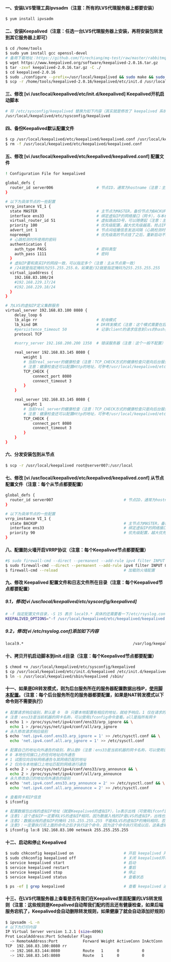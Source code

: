 #### 一、安装LVS管理工具Ipvsadm（注意：所有的LVS代理服务器上都要安装）
```bash
$ yum install ipvsadm
```

#### 二、安装Keepalived（注意：任选一台LVS代理服务器上安装，再将安装包转发到其它服务器上即可）
```bash
$ cd /home/tools
$ sudo yum install gcc openssl-devel
# 备用下载地址：https://github.com/firechiang/mq-test/raw/master/rabbitmq/data/keepalived-2.0.16.tar.gz
$ wget https://www.keepalived.org/software/keepalived-2.0.16.tar.gz
$ tar -zxvf keepalived-2.0.16.tar.gz -C ./
$ cd keepalived-2.0.16
$ sudo ./configure --prefix=/usr/local/keepalived && sudo make && sudo make install
$ scp -r /home/tools/keepalived-2.0.16/keepalived/etc/init.d /usr/local/keepalived/etc
```

#### 三、修改 [vi /usr/local/keepalived/etc/init.d/keepalived] Keepalived开机启动脚本
```bash
# 将 /etc/sysconfig/keepalived 替换为如下内容（其实就是修改了 keepalived 系统配置文件所在目录）
/usr/local/keepalived/etc/sysconfig/keepalived
```

#### 四、备份Keepalived默认配置文件
```bash
$ cp /usr/local/keepalived/etc/keepalived/keepalived.conf /usr/local/keepalived/etc/keepalived/keepalived1.conf
$ rm -f /usr/local/keepalived/etc/keepalived/keepalived.conf
```

#### 五、修改 [vi /usr/local/keepalived/etc/keepalived/keepalived.conf] 配置文件
```bash
! Configuration File for keepalived

global_defs {
  router_id server006                   # 节点ID，通常为hostname（注意：主从节点不能一样）
}

# 以下为具体节点的一些配置
vrrp_instance VI_1 {
  state MASTER                          # 主节点为MASTER，备份节点为BACKUP
  interface ens33                       # 绑定虚拟IP的网络接口（网卡），与本机IP地址所在的网络接口相同（Centos7默认：ens33）
  virtual_router_id 51                  # 虚拟路由ID号，可以随便起（注意：主从节点必须相同,取值0-255。但是同一内网中不应有相同virtual_router_id的集群）
  priority 100                          # 优先级配置，越大优先级越高，抢占IP成功率越高，主节点最好设置的比从节点大（0-254的值）
  advert_int 1                          # 节点间组播信息发送间隔（心跳检测时间，单位秒），默认1s（注意：主从节点需一致）
  nopreempt                             # 优先级高的节点挂了之后，重新启动不抢占虚拟IP（注意：这个参数只能用于state 为backup节点，所以在做HA的时候最好master 和backup的state都设置成backup）
  # 心跳检测时所使用的密码
  authentication {
    auth_type PASS                      # 密码类型
    auth_pass 1111                      # 密码
  }
  # 虚拟IP要和真实IP的网段一致，可以指定多个（注意：主从节点需一致）
  # /24就是指定掩码为255.255.255.0。如果是/32就是指定掩码为255.255.255.255
  virtual_ipaddress {
    192.168.83.100/24
    #192.168.229.17/24
    #192.168.229.18/24
  }
}

# 为LVS的虚拟IP定义集群服务
virtual_server 192.168.83.100 8080 {
    delay_loop 6
    lb_algo rr                          # 轮询模式
    lb_kind DR                          # DR转发模式（注意：这个模式需要在后端服务器上配置数据出栈IP（就是Keepalived的虚拟IP））
    #persistence_timeout 50             # 记录client的请求信息到lvs的hash表里，信息的过期时间（过期时间内请求分发到同一台机器），单位秒（注意：这个一般不配置）
    protocol TCP

    #sorry_server 192.168.200.200 1358  # 错误服务器（注意：这个一般不配置）

    real_server 192.168.83.145 8080 {
        weight 1
        # 当前real_server的健康检查（注意：TCP_CHECK方式的健康检查只是向后台服务转发一些TCP报文，只要有相应就说明是健康的）
        # 注意：健康检查还可以配置Http的地址，可参考/usr/local/keepalived/etc/keepalived/keepalived1.conf配置文件
        TCP_CHECK {
            connect_port 8080
            connect_timeout 3
        }
    }

    real_server 192.168.83.145 8080 {
        weight 1
        # 当前real_server的健康检查（注意：TCP_CHECK方式的健康检查只是向后台服务转发一些TCP报文，只要有相应就说明是健康的）
        # 注意：健康检查还可以配置Http的地址，可参考/usr/local/keepalived/etc/keepalived/keepalived1.conf配置文件
        TCP_CHECK {
            connect_port 8080
            connect_timeout 3
        }
    }
}
```

#### 六、分发安装包到从节点
```bash
$ scp -r /usr/local/keepalived root@server007:/usr/local
```

#### 七、修改 [vi /usr/local/keepalived/etc/keepalived/keepalived.conf] 从节点配置文件（注意：每个从节点都要配置）
```bash
global_defs {
  router_id server007                               # 节点ID，通常为hostname（注意：主从节点不能一样）
}

# 以下为具体节点的一些配置
vrrp_instance VI_1 {
  state BACKUP                                      # 主节点为MASTER，备份节点为BACKUP
  interface ens33                                   # 绑定虚拟IP的网络接口（网卡），与本机IP地址所在的网络接口相同（Centos7默认：ens33）
  priority 90                                       # 优先级配置，越大优先级越高，主节点最好设置的比从节点大（0-254的值）
}
```

#### 八、配置防火墙开启VRRP协议（注意：每个Keepalived节点都要配置）
```bash
#$ sudo firewall-cmd --direct --permanent --add-rule ipv4 filter INPUT 0 --in-interface em1 --destination 192.168.229.132 --protocol vrrp -j ACCEPT
$ sudo firewall-cmd --direct --permanent --add-rule ipv4 filter INPUT 0 --protocol vrrp -j ACCEPT
$ firewall-cmd --reload                             # 加载防火墙配置
```

#### 九、修改 Keepalived 配置文件和日志文件所在目录（注意：每个Keepalived节点都要配置）
##### 9.1，修改[vi /usr/local/keepalived/etc/sysconfig/keepalived]
```bash
# -f 指定配置文件目录，-S 15 表示 local9.* 具体的还需要看一下/etc/rsyslog.conf文件
KEEPALIVED_OPTIONS="-f /usr/local/keepalived/etc/keepalived/keepalived.conf -D -S 9"
```

##### 9.2，修改[vi /etc/rsyslog.conf]添加如下内容
```bash
local9.*                                                /var/log/keepalived.log
```

#### 十、拷贝开机启动脚本到init.d目录（注意：每个Keepalived节点都要配置）
```bash
$ chmod +x /usr/local/keepalived/etc/sysconfig/keepalived
$ cp /usr/local/keepalived/etc/init.d/keepalived /etc/init.d/keepalived
$ ln -s /usr/local/keepalived/sbin/keepalived /sbin/
```

#### 十一、如果是DR转发模式，则为后台服务所在的服务器配置数据出栈IP，[使用脚本配置](https://github.com/firechiang/linux-test/blob/master/linux-test-lvs/sh/lvs-dr-client.sh)。（注意：每个后台服务所在的服务器都要配置，如果是NAT转发模式以下命令则不需要执行）
```bash
# 配置请求响应级别，默认是 0 （0 只要本地配置有相应的地址，就给予响应。1 仅在请求的目标（MAC）地址，到达本机接口对应的地址上（因为可能有多个地址），才给予响应）
# 注意：ens33是当前机器的网卡名称，可以使用ifconfig命令查看。all是指所有网卡
$ echo 1 > /proc/sys/net/ipv4/conf/ens33/arp_ignore && \
  echo 1 > /proc/sys/net/ipv4/conf/all/arp_ignore
# 永久修改请求响应级别
$ echo 'net.ipv4.conf.ens33.arp_ignore = 1' >> /etc/sysctl.conf && \
  echo 'net.ipv4.conf.all.arp_ignore = 1' >> /etc/sysctl.conf

# 配置自己的地址向外通告的级别，默认是0（注意：ens33是当前机器的网卡名称，可以使用ifconfig命令查看。all是指所有网卡）
# 0 本地任何接口上的任何地址向外通告
# 1 试图仅向目标网络通告与其网络匹配的地址
# 2 仅向与本地接口上地址匹配的网络进行通告
$ echo 2 > /proc/sys/net/ipv4/conf/ens33/arp_announce && \
  echo 2 > /proc/sys/net/ipv4/conf/all/arp_announce
# 永久修改自己的地址向外通告的级别
$ echo 'net.ipv4.conf.ens33.arp_announce = 2' >> /etc/sysctl.conf && \
  echo 'net.ipv4.conf.all.arp_announce = 2' >> /etc/sysctl.conf

# 查看网卡和IP信息
$ ifconfig

# 配置数据包出栈的虚拟IP地址（就是Keepalived的虚拟IP），lo表示出栈（可使用ifconfig命令查看），8这个值可以随便起，不要重复即可
# 注意1：这个虚拟IP一定要和LVS的虚拟IP相同，因为数据入栈的IP是LVS的虚拟IP，出栈也要是这个，否则客户端无法接受到数据
# 注意2：数据出栈的虚拟IP的掩码 255.255.255.255 不能和LVS的虚拟IP的掩码相同，否则数据无法出栈，会形成一个死循环
# 注意3：一定要执行完上面的命令之后才执行这个命令，因为这个命令执行完成以后，这条虚拟IP信息就会根据上面配置的级别广播出去
$ ifconfig lo:8 192.168.83.100 netmask 255.255.255.255
```

#### 十二、启动和停止 Keepalived
```bash
$ sudo chkconfig keepalived on                      # 开启 keepalived 开机启动
$ sudo chkconfig keepalived off                     # 关闭 keepalived开机启动
$ service keepalived start                          # 启动 
$ service keepalived restart                        # 重启
$ service keepalived stop                           # 停止
$ service keepalived status                         # 查看状态

$ ps -ef | grep keepalived                          # 查看 keepalived 进程信息
```

#### 十三、在LVS代理服务器上查看是否有我们在Keepalived里面配置的LVS转发规则（注意：这些规则是Keepalived自动帮我们配的而且还有健康检查，如果后端服务宕机了，Keepalived会自动删除转发规则，如果健康了就会自动添加好规则）
```bash
$ ipvsadm -L -n
# 以下为打印内容
IP Virtual Server version 1.2.1 (size=4096)
Prot LocalAddress:Port Scheduler Flags
  -> RemoteAddress:Port           Forward Weight ActiveConn InActConn
TCP  192.168.83.100:8080 rr
  -> 192.168.83.144:8080          Route   1      0          0         
  -> 192.168.83.145:8080          Route   1      0          0
```
